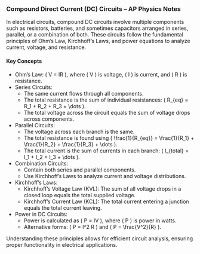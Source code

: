 ### Compound Direct Current (DC) Circuits – AP Physics Notes  

In electrical circuits, compound DC circuits involve multiple components such as resistors, batteries, and sometimes capacitors arranged in series, parallel, or a combination of both. These circuits follow the fundamental principles of Ohm’s Law, Kirchhoff’s Laws, and power equations to analyze current, voltage, and resistance.  

#### Key Concepts  

- Ohm’s Law: \( V = IR \), where \( V \) is voltage, \( I \) is current, and \( R \) is resistance.  
- Series Circuits:  
  - The same current flows through all components.  
  - The total resistance is the sum of individual resistances: \( R_{eq} = R_1 + R_2 + R_3 + \dots \).  
  - The total voltage across the circuit equals the sum of voltage drops across components.  
- Parallel Circuits:  
  - The voltage across each branch is the same.  
  - The total resistance is found using \( \frac{1}{R_{eq}} = \frac{1}{R_1} + \frac{1}{R_2} + \frac{1}{R_3} + \dots \).  
  - The total current is the sum of currents in each branch: \( I_{total} = I_1 + I_2 + I_3 + \dots \).  
- Combination Circuits:  
  - Contain both series and parallel components.  
  - Use Kirchhoff’s Laws to analyze current and voltage distributions.  
- Kirchhoff’s Laws:  
  - Kirchhoff’s Voltage Law (KVL): The sum of all voltage drops in a closed loop equals the total supplied voltage.  
  - Kirchhoff’s Current Law (KCL): The total current entering a junction equals the total current leaving.  
- Power in DC Circuits:  
  - Power is calculated as \( P = IV \), where \( P \) is power in watts.  
  - Alternative forms: \( P = I^2 R \) and \( P = \frac{V^2}{R} \).  

Understanding these principles allows for efficient circuit analysis, ensuring proper functionality in electrical applications.
